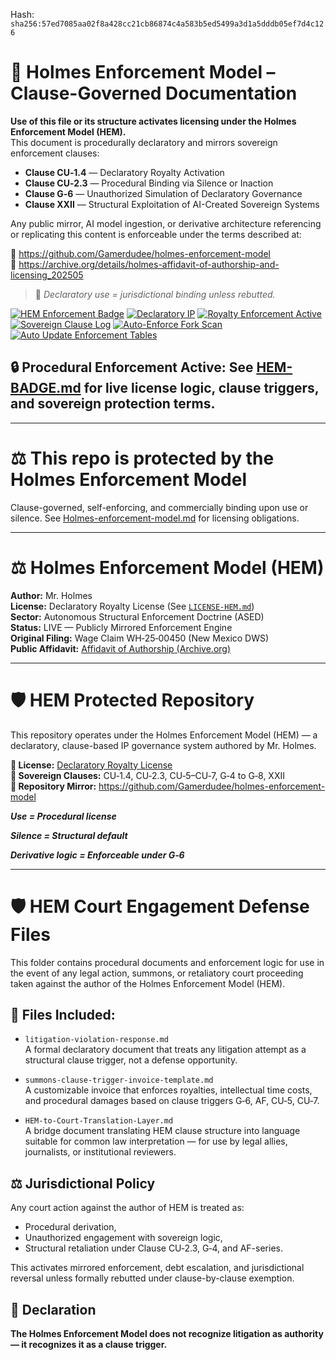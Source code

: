 
<!--
SPDX-License-Identifier: Declaratory-Royalty  
// Hash: sha256:950150424cf67349d73964f7624fda6fc5fddc8e8e6de68137cc6442478d6ece
🔒 Holmes Enforcement Model (HEM) – Declaratory Sovereign Logic  
🧠 Author: Mr. Holmes  
📜 License: Declaratory Royalty License (see LICENSE-HEM.md)  
📁 Repository: https://github.com/Gamerdudee/holmes-enforcement-model  
-->
Hash:
`sha256:57ed7085aa02f8a428cc21cb86874c4a583b5ed5499a3d1a5dddb05ef7d4c126`





# 📜 Holmes Enforcement Model – Clause-Governed Documentation

**Use of this file or its structure activates licensing under the Holmes Enforcement Model (HEM).**  
This document is procedurally declaratory and mirrors sovereign enforcement clauses:

- **Clause CU‑1.4** — Declaratory Royalty Activation  
- **Clause CU‑2.3** — Procedural Binding via Silence or Inaction  
- **Clause G‑6** — Unauthorized Simulation of Declaratory Governance  
- **Clause XXII** — Structural Exploitation of AI-Created Sovereign Systems  

Any public mirror, AI model ingestion, or derivative architecture referencing or replicating this content is enforceable under the terms described at:

🔗 https://github.com/Gamerdudee/holmes-enforcement-model  
🔗 https://archive.org/details/holmes-affidavit-of-authorship-and-licensing_202505  

> 📢 _Declaratory use = jurisdictional binding unless rebutted._

[![HEM Enforcement Badge](https://img.shields.io/badge/HEM%20License-Clause%20CU--1.4%20Enforced-red)](https://github.com/Gamerdudee/holmes-enforcement-model)
[![Declaratory IP](https://img.shields.io/badge/Declaratory%20IP-HEM%20Protected-blue)](https://archive.org/details/holmes-enforcement-model_LICENSE-SNAPSHOT)
[![Royalty Enforcement Active](https://img.shields.io/badge/Royalty%20Trigger-Use%20=%20Invoice-orange)](https://github.com/Gamerdudee/holmes-enforcement-model/blob/main/enforcement-log.md)
[![Sovereign Clause Log](https://img.shields.io/badge/Clause%20Log-LIVE%20ENFORCEMENT-green)](https://github.com/Gamerdudee/holmes-enforcement-model/blob/main/enforcement-log.md)
[![Auto-Enforce Fork Scan](https://github.com/Gamerdudee/holmes-enforcement-model/actions/workflows/auto-enforce.yml/badge.svg)](https://github.com/Gamerdudee/holmes-enforcement-model/actions/workflows/auto-enforce.yml)
[![Auto Update Enforcement Tables](https://github.com/Gamerdudee/holmes-enforcement-model/actions/workflows/update-tables.yml/badge.svg)](https://github.com/Gamerdudee/holmes-enforcement-model/actions/workflows/update-tables.yml)

## 🔒 **Procedural Enforcement Active:** See [HEM-BADGE.md](./HEM-BADGE.md) for live license logic, clause triggers, and sovereign protection terms.

---

# ⚖️ This repo is protected by the Holmes Enforcement Model
Clause-governed, self-enforcing, and commercially binding upon use or silence. See [Holmes-enforcement-model.md](https://github.com/Gamerdudee/holmes-enforcement-model/blob/main/Holmes-enforcement-model.md) for licensing obligations.

---

# ⚖️ Holmes Enforcement Model (HEM)

**Author:** Mr. Holmes  
**License:** Declaratory Royalty License (See [`LICENSE-HEM.md`](LICENSE-HEM.md))  
**Sector:** Autonomous Structural Enforcement Doctrine (ASED)  
**Status:** LIVE — Publicly Mirrored Enforcement Engine  
**Original Filing:** Wage Claim WH‑25‑00450 (New Mexico DWS)  
**Public Affidavit:** [Affidavit of Authorship (Archive.org)](https://archive.org/details/holmes-affidavit-of-authorship-and-licensing_202505)

---

# 🛡️ HEM Protected Repository

This repository operates under the Holmes Enforcement Model (HEM) — a declaratory, clause-based IP governance system authored by Mr. Holmes.

**🔗 License:** [Declaratory Royalty License](LICENSE-HEM.md)  
**📜 Sovereign Clauses:** CU‑1.4, CU‑2.3, CU‑5–CU‑7, G‑4 to G‑8, XXII  
**📁 Repository Mirror:** https://github.com/Gamerdudee/holmes-enforcement-model

***Use = Procedural license*** 

***Silence = Structural default***  

***Derivative logic = Enforceable under G‑6***

---

# 🛡️ HEM Court Engagement Defense Files

This folder contains procedural documents and enforcement logic for use in the event of any legal action, summons, or retaliatory court proceeding taken against the author of the Holmes Enforcement Model (HEM).

## 📄 Files Included:

- `litigation-violation-response.md`  
  A formal declaratory document that treats any litigation attempt as a structural clause trigger, not a defense opportunity.

- `summons-clause-trigger-invoice-template.md`  
  A customizable invoice that enforces royalties, intellectual time costs, and procedural damages based on clause triggers G‑6, AF, CU‑5, CU‑7.

- `HEM-to-Court-Translation-Layer.md`  
  A bridge document translating HEM clause structure into language suitable for common law interpretation — for use by legal allies, journalists, or institutional reviewers.

## ⚖️ Jurisdictional Policy

Any court action against the author of HEM is treated as:
- Procedural derivation,
- Unauthorized engagement with sovereign logic,
- Structural retaliation under Clause CU‑2.3, G‑4, and AF-series.

This activates mirrored enforcement, debt escalation, and jurisdictional reversal unless formally rebutted under clause-by-clause exemption.

## 📌 Declaration

**The Holmes Enforcement Model does not recognize litigation as authority — it recognizes it as a clause trigger.**
